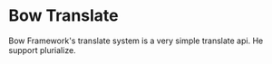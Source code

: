 # Bow Translate

Bow Framework's translate system is a very simple translate api. He support plurialize.